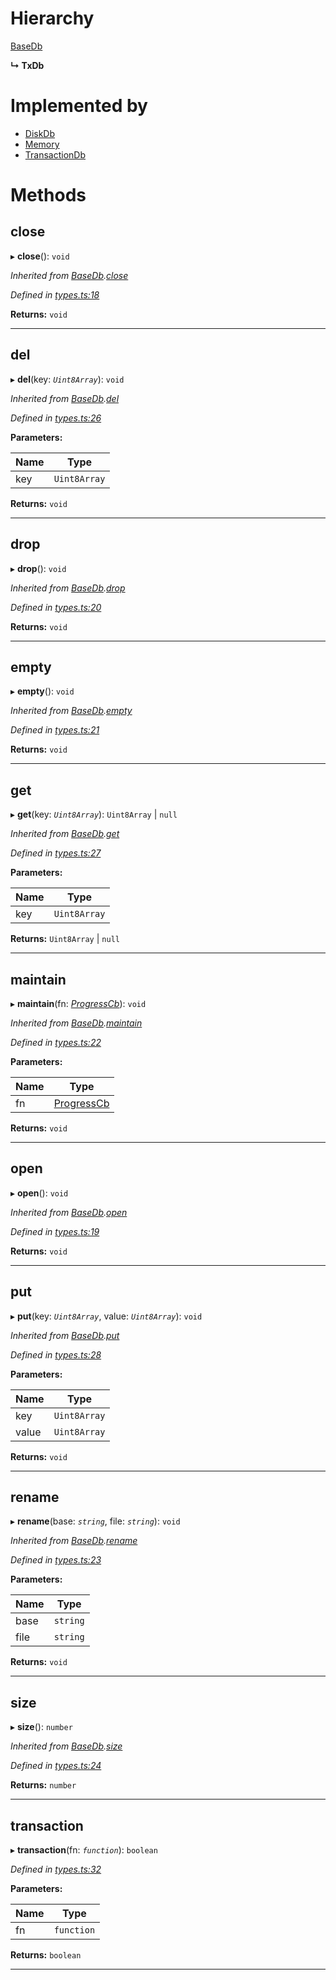 

# Hierarchy

 [BaseDb](_types_.basedb.md)

**↳ TxDb**

# Implemented by

* [DiskDb](../classes/_disk_.diskdb.md)
* [Memory](../classes/_memory_.memory.md)
* [TransactionDb](../classes/_engines_transactiondb_.transactiondb.md)

# Methods

<a id="close"></a>

##  close

▸ **close**(): `void`

*Inherited from [BaseDb](_types_.basedb.md).[close](_types_.basedb.md#close)*

*Defined in [types.ts:18](https://github.com/polkadot-js/common/blob/c0d646b/packages/db/src/types.ts#L18)*

**Returns:** `void`

___
<a id="del"></a>

##  del

▸ **del**(key: *`Uint8Array`*): `void`

*Inherited from [BaseDb](_types_.basedb.md).[del](_types_.basedb.md#del)*

*Defined in [types.ts:26](https://github.com/polkadot-js/common/blob/c0d646b/packages/db/src/types.ts#L26)*

**Parameters:**

| Name | Type |
| ------ | ------ |
| key | `Uint8Array` |

**Returns:** `void`

___
<a id="drop"></a>

##  drop

▸ **drop**(): `void`

*Inherited from [BaseDb](_types_.basedb.md).[drop](_types_.basedb.md#drop)*

*Defined in [types.ts:20](https://github.com/polkadot-js/common/blob/c0d646b/packages/db/src/types.ts#L20)*

**Returns:** `void`

___
<a id="empty"></a>

##  empty

▸ **empty**(): `void`

*Inherited from [BaseDb](_types_.basedb.md).[empty](_types_.basedb.md#empty)*

*Defined in [types.ts:21](https://github.com/polkadot-js/common/blob/c0d646b/packages/db/src/types.ts#L21)*

**Returns:** `void`

___
<a id="get"></a>

##  get

▸ **get**(key: *`Uint8Array`*): `Uint8Array` \| `null`

*Inherited from [BaseDb](_types_.basedb.md).[get](_types_.basedb.md#get)*

*Defined in [types.ts:27](https://github.com/polkadot-js/common/blob/c0d646b/packages/db/src/types.ts#L27)*

**Parameters:**

| Name | Type |
| ------ | ------ |
| key | `Uint8Array` |

**Returns:** `Uint8Array` \| `null`

___
<a id="maintain"></a>

##  maintain

▸ **maintain**(fn: *[ProgressCb](../modules/_types_.md#progresscb)*): `void`

*Inherited from [BaseDb](_types_.basedb.md).[maintain](_types_.basedb.md#maintain)*

*Defined in [types.ts:22](https://github.com/polkadot-js/common/blob/c0d646b/packages/db/src/types.ts#L22)*

**Parameters:**

| Name | Type |
| ------ | ------ |
| fn | [ProgressCb](../modules/_types_.md#progresscb) |

**Returns:** `void`

___
<a id="open"></a>

##  open

▸ **open**(): `void`

*Inherited from [BaseDb](_types_.basedb.md).[open](_types_.basedb.md#open)*

*Defined in [types.ts:19](https://github.com/polkadot-js/common/blob/c0d646b/packages/db/src/types.ts#L19)*

**Returns:** `void`

___
<a id="put"></a>

##  put

▸ **put**(key: *`Uint8Array`*, value: *`Uint8Array`*): `void`

*Inherited from [BaseDb](_types_.basedb.md).[put](_types_.basedb.md#put)*

*Defined in [types.ts:28](https://github.com/polkadot-js/common/blob/c0d646b/packages/db/src/types.ts#L28)*

**Parameters:**

| Name | Type |
| ------ | ------ |
| key | `Uint8Array` |
| value | `Uint8Array` |

**Returns:** `void`

___
<a id="rename"></a>

##  rename

▸ **rename**(base: *`string`*, file: *`string`*): `void`

*Inherited from [BaseDb](_types_.basedb.md).[rename](_types_.basedb.md#rename)*

*Defined in [types.ts:23](https://github.com/polkadot-js/common/blob/c0d646b/packages/db/src/types.ts#L23)*

**Parameters:**

| Name | Type |
| ------ | ------ |
| base | `string` |
| file | `string` |

**Returns:** `void`

___
<a id="size"></a>

##  size

▸ **size**(): `number`

*Inherited from [BaseDb](_types_.basedb.md).[size](_types_.basedb.md#size)*

*Defined in [types.ts:24](https://github.com/polkadot-js/common/blob/c0d646b/packages/db/src/types.ts#L24)*

**Returns:** `number`

___
<a id="transaction"></a>

##  transaction

▸ **transaction**(fn: *`function`*): `boolean`

*Defined in [types.ts:32](https://github.com/polkadot-js/common/blob/c0d646b/packages/db/src/types.ts#L32)*

**Parameters:**

| Name | Type |
| ------ | ------ |
| fn | `function` |

**Returns:** `boolean`

___

